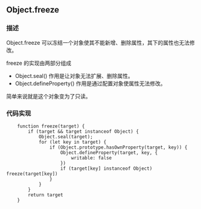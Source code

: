 ## Object.freeze

### 描述
Object.freeze 可以冻结一个对象使其不能新增、删除属性，其下的属性也无法修改。

freeze 的实现由两部分组成
+ Object.seal() 作用是让对象无法扩展、删除属性。
+ Object.defineProperty() 作用是通过配置对象使属性无法修改。

简单来说就是这个对象变为了只读。

### 代码实现
```
    function freeze(target) {
        if (target && target instanceof Object) {
            Object.seal(target);
            for (let key in target) {
                if (Object.prototype.hasOwnProperty(target, key)) {
                    Object.defineProperty(target, key, {
                        writable: false
                    })
                    if (target[key] instanceof Object) freeze(target[key])
                }
            }
        }
        return target
    }
```
